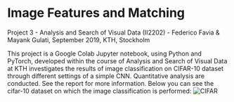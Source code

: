 # Image Features and Matching

Project 3 - Analysis and Search of Visual Data (II2202) - Federico Favia & Mayank Gulati, September 2019, KTH, Stockholm

This project is a Google Colab Jupyter notebook, using Python and PyTorch, developed within the course of Analysis and Search of Visual Data at KTH investigates the results of image classification on CIFAR-10 dataset through different settings of a simple CNN. Quantitative analysis are conducted. See the report for more information. Below you can see the cifar-10 dataset on which the image classification is performed:
![CIFAR](https://github.com/favia96/image_classification_cnn/blob/master/report/cifar10.png)
